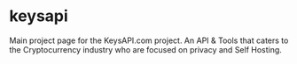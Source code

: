 # keysapi
Main project page for the KeysAPI.com project. An API &amp; Tools that caters to the Cryptocurrency industry who are focused on privacy and Self Hosting.
